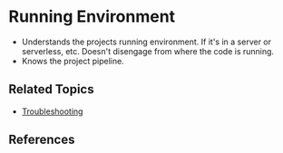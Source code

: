 # Running Environment

* Understands the projects running environment. If it's in a server or serverless, etc. Doesn't disengage from where the code is running.
* Knows the project pipeline.

## Related Topics

* [Troubleshooting](/troubleshooting.md)

## References
